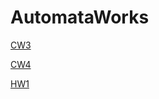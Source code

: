 # AutomataWorks
<a href="https://gokcedastan.github.io/AutomataWorks/RegExp.html" rel="nofollow" >CW3 </a>

<a href="https://gokcedastan.github.io/AutomataWorks/palindrome.html" rel="nofollow" >CW4 </a>

<a href="https://gokcedastan.github.io/AutomataWorks/HW1.html" rel="nofollow" >HW1</a>
